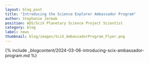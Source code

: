 ```yaml
---
layout: blog_post
title: "Introducing the Science Explorer Ambassador Program"
author: Stephanie Jarmak
position: ADS/SciX Planetary Science Project Scientist
category: blog
label: news
thumbnail: blog/images/SciX_AmbassadorProgram_Flyer.png
---
```


{% include _blogcontent/2024-03-06-introducing-scix-ambassador-program.md %}
